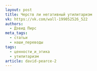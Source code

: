 ```yaml
---
layout: post
title: Черств ли негативный утилитаризм
vk: https://vk.com/wall-199052526_522
authors:
  - Дэвид Пирс
meta_tags:
  - статьи
  - наши_переводы
tags:
  - ценности_и_этика
  - утилитаризм
article: david-pearce-2
---
```

